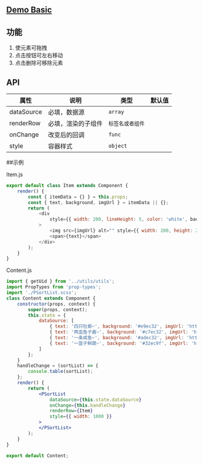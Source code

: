 ## [Demo Basic](https://wya-team.github.io/wya-rc/dist/web/p-sort-list/Basic.html)
## 功能
1. 使元素可拖拽
2. 点击按钮可左右移动
3. 点击删除可移除元素

## API

| 属性         | 说明        | 类型        | 默认值  |
| ---------- | --------- | --------- | ---- |
| dataSource | 必填，数据源    | `array`   |      |
| renderRow  | 必填，渲染的子组件 | `标签名或者组件` |      |
| onChange   | 改变后的回调    | `func`    |      |
| style      | 容器样式      | `object`  |      |

##示例

Item.js

```js
export default class Item extends Component {
	render() {
		const { itemData = {} } = this.props;
		const { text, background, imgUrl } = itemData || {};
		return (
			<div
				style={{ width: 200, lineHeight: 5, color: 'white', background }}
			>
				<img src={imgUrl} alt="" style={{ width: 200, height: 240 }} />
				<span>{text}</span>
			</div>
		);
	}
}
```

Content.js

```jsx
import { getUid } from '../utils/utils';
import PropTypes from 'prop-types';
import './PSortList.scss';
class Content extends Component {
	constructor(props, context) {
		super(props, context);
		this.state = {
			dataSource: [
				{ text: '四只牡蛎~', background: '#e9ec32', imgUrl: 'http://img.zcool.cn/community/016ca85a61c23aa80120121f298c6a.JPG@1280w_1l_2o_100sh.webp' },
				{ text: '两盅鱼子酱~', background: '#c7ec32', imgUrl: 'http://img.zcool.cn/community/01f9ac5a61c23aa8012113c73d60a4.JPG@1280w_1l_2o_100sh.webp' },
				{ text: '一条咸鱼~', background: '#adec32', imgUrl: 'http://img.zcool.cn/community/01ae085a61c238a8012113c75221dc.JPG@1280w_1l_2o_100sh.webp' },
				{ text: '一篮子鲜蔬~', background: '#32ec9f', imgUrl: 'http://img.zcool.cn/community/019cad5a61c239a8012113c7882fa2.JPG@1280w_1l_2o_100sh.jpg' },
			]
		};
	}
	handleChange = (sortList) => {
		console.table(sortList);
	};
	render() {
		return (
			<PSortList
				dataSource={this.state.dataSource}
				onChange={this.handleChange}
				renderRow={Item}
				style={{ width: 1000 }}
			>
			</PSortList>
		);
	}
}

export default Content;
```

